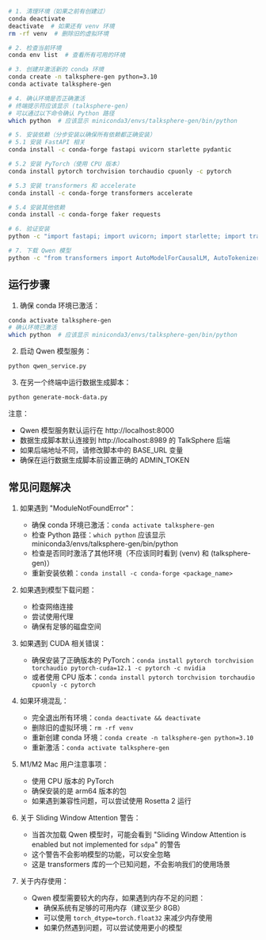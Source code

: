 ```bash
# 1. 清理环境（如果之前有创建过）
conda deactivate
deactivate  # 如果还有 venv 环境
rm -rf venv  # 删除旧的虚拟环境

# 2. 检查当前环境
conda env list  # 查看所有可用的环境

# 3. 创建并激活新的 conda 环境
conda create -n talksphere-gen python=3.10
conda activate talksphere-gen

# 4. 确认环境是否正确激活
# 终端提示符应该显示 (talksphere-gen)
# 可以通过以下命令确认 Python 路径
which python  # 应该显示 miniconda3/envs/talksphere-gen/bin/python

# 5. 安装依赖（分步安装以确保所有依赖都正确安装）
# 5.1 安装 FastAPI 相关
conda install -c conda-forge fastapi uvicorn starlette pydantic

# 5.2 安装 PyTorch（使用 CPU 版本）
conda install pytorch torchvision torchaudio cpuonly -c pytorch

# 5.3 安装 transformers 和 accelerate
conda install -c conda-forge transformers accelerate

# 5.4 安装其他依赖
conda install -c conda-forge faker requests

# 6. 验证安装
python -c "import fastapi; import uvicorn; import starlette; import transformers; import torch; import accelerate; print('所有依赖安装成功！')"

# 7. 下载 Qwen 模型
python -c "from transformers import AutoModelForCausalLM, AutoTokenizer; AutoModelForCausalLM.from_pretrained('Qwen/Qwen1.5-0.5B-Chat', trust_remote_code=True); AutoTokenizer.from_pretrained('Qwen/Qwen1.5-0.5B-Chat', trust_remote_code=True)"
```

## 运行步骤

1. 确保 conda 环境已激活：
```bash
conda activate talksphere-gen
# 确认环境已激活
which python  # 应该显示 miniconda3/envs/talksphere-gen/bin/python
```

2. 启动 Qwen 模型服务：
```bash
python qwen_service.py
```

3. 在另一个终端中运行数据生成脚本：
```bash
python generate-mock-data.py
```

注意：
- Qwen 模型服务默认运行在 http://localhost:8000
- 数据生成脚本默认连接到 http://localhost:8989 的 TalkSphere 后端
- 如果后端地址不同，请修改脚本中的 BASE_URL 变量
- 确保在运行数据生成脚本前设置正确的 ADMIN_TOKEN

## 常见问题解决

1. 如果遇到 "ModuleNotFoundError"：
   - 确保 conda 环境已激活：`conda activate talksphere-gen`
   - 检查 Python 路径：`which python` 应该显示 miniconda3/envs/talksphere-gen/bin/python
   - 检查是否同时激活了其他环境（不应该同时看到 (venv) 和 (talksphere-gen)）
   - 重新安装依赖：`conda install -c conda-forge <package_name>`

2. 如果遇到模型下载问题：
   - 检查网络连接
   - 尝试使用代理
   - 确保有足够的磁盘空间

3. 如果遇到 CUDA 相关错误：
   - 确保安装了正确版本的 PyTorch：`conda install pytorch torchvision torchaudio pytorch-cuda=12.1 -c pytorch -c nvidia`
   - 或者使用 CPU 版本：`conda install pytorch torchvision torchaudio cpuonly -c pytorch`

4. 如果环境混乱：
   - 完全退出所有环境：`conda deactivate && deactivate`
   - 删除旧的虚拟环境：`rm -rf venv`
   - 重新创建 conda 环境：`conda create -n talksphere-gen python=3.10`
   - 重新激活：`conda activate talksphere-gen`

5. M1/M2 Mac 用户注意事项：
   - 使用 CPU 版本的 PyTorch
   - 确保安装的是 arm64 版本的包
   - 如果遇到兼容性问题，可以尝试使用 Rosetta 2 运行

6. 关于 Sliding Window Attention 警告：
   - 当首次加载 Qwen 模型时，可能会看到 "Sliding Window Attention is enabled but not implemented for `sdpa`" 的警告
   - 这个警告不会影响模型的功能，可以安全忽略
   - 这是 transformers 库的一个已知问题，不会影响我们的使用场景

7. 关于内存使用：
   - Qwen 模型需要较大的内存，如果遇到内存不足的问题：
     - 确保系统有足够的可用内存（建议至少 8GB）
     - 可以使用 `torch_dtype=torch.float32` 来减少内存使用
     - 如果仍然遇到问题，可以尝试使用更小的模型